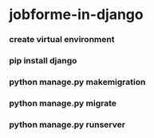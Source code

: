 # jobforme-in-django
### create virtual environment
### pip install django
### python manage.py makemigration 
### python manage.py migrate
### python manage.py runserver
